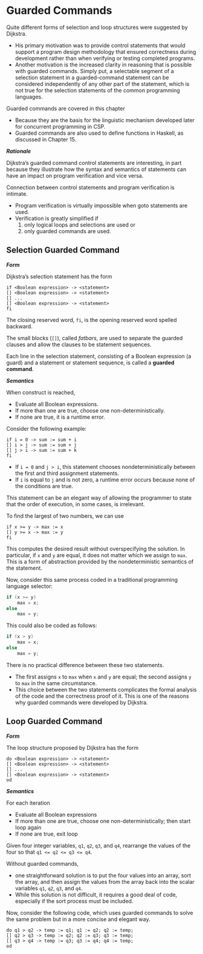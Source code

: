 # Guarded Commands

Quite different forms of selection and loop structures were suggested by Dijkstra.

- His primary motivation was to provide control statements that would support a program design methodology that ensured correctness during development rather than when verifying or testing completed programs.
- Another motivation is the increased clarity in reasoning that is possible with guarded commands. Simply put, a selectable segment of a selection statement in a guarded-command statement can be considered independently of any other part of the statement, which is not true for the selection statements of the common programming languages.

Guarded commands are covered in this chapter

- Because they are the basis for the linguistic mechanism developed later for concurrent programming in CSP.
- Guarded commands are also used to define functions in Haskell, as discussed in Chapter 15.

***Rationale***

Dijkstra’s guarded command control statements are interesting, in part because they illustrate how the syntax and semantics of statements can have an impact on program verification and vice versa.

Connection between control statements and program verification is intimate.

- Program verification is virtually impossible when goto statements are used.
- Verification is greatly simplified if
    1. only logical loops and selections are used or
    2. only guarded commands are used.

## Selection Guarded Command

***Form***

Dijkstra’s selection statement has the form

```GCL
if <Boolean expression> -> <statement>
[] <Boolean expression> -> <statement>
[] ...
[] <Boolean expression> -> <statement>
fi
```

The closing reserved word, `fi`, is the opening reserved word spelled backward.

The small blocks (`[]`), called *fatbars*, are used to separate the guarded clauses and allow the clauses to be statement sequences.

Each line in the selection statement, consisting of a Boolean expression (a guard) and a statement or statement sequence, is called a **guarded command**.

***Semantics***

When construct is reached,

- Evaluate all Boolean expressions.
- If more than one are true, choose one non-deterministically.
- If none are true, it is a runtime error.

<div class="alert-example">

Consider the following example:

```GCL
if i = 0 -> sum := sum + i
[] i > j -> sum := sum + j
[] j > i -> sum := sum + k
fi
```

- If `i = 0` and `j > i`, this statement chooses nondeterministically between the first and third assignment statements.
- If `i` is equal to `j` and is not zero, a runtime error occurs because none of the conditions are true.

</div>

This statement can be an elegant way of allowing the programmer to state that the order of execution, in some cases, is irrelevant.

<div class="alert-example">

To find the largest of two numbers, we can use

```GCL
if x >= y -> max := x
[] y >= x -> max := y
fi
```

This computes the desired result without overspecifying the solution. In particular, if `x` and `y` are equal, it does not matter which we assign to `max`. This is a form of abstraction provided by the nondeterministic semantics of the statement.

Now, consider this same process coded in a traditional programming language
selector:

```c
if (x >= y)
    max = x;
else
    max = y;
```

This could also be coded as follows:

```c
if (x > y)
    max = x;
else
    max = y;
```

There is no practical difference between these two statements.

- The first assigns `x` to `max` when `x` and `y` are equal; the second assigns `y` to `max` in the same circumstance.
- This choice between the two statements complicates the formal analysis of the code and the correctness proof of it. This is one of the reasons why guarded commands were developed by Dijkstra.

</div>

## Loop Guarded Command

***Form***

The loop structure proposed by Dijkstra has the form

```GCL
do <Boolean expression> -> <statement>
[] <Boolean expression> -> <statement>
[] ...
[] <Boolean expression> -> <statement>
od
```

***Semantics***

For each iteration

- Evaluate all Boolean expressions
- If more than one are true, choose one non-deterministically; then start loop again
- If none are true, exit loop

<div class="alert-example">

Given four integer variables, `q1`, `q2`, `q3`, and `q4`, rearrange the values of the four so that `q1 <= q2 <= q3 <= q4`.

Without guarded commands,

- one straightforward solution is to put the four values into an array, sort the array, and then assign the values from the array back into the scalar variables `q1`, `q2`, `q3`, and `q4`.
- While this solution is not difficult, it requires a good deal of code, especially if the sort process must be included.

Now, consider the following code, which uses guarded commands to solve the same problem but in a more concise and elegant way.

```GCL
do q1 > q2 -> temp := q1; q1 := q2; q2 := temp;
[] q2 > q3 -> temp := q2; q2 := q3; q3 := temp;
[] q3 > q4 -> temp := q3; q3 := q4; q4 := temp;
od
```

</div>
